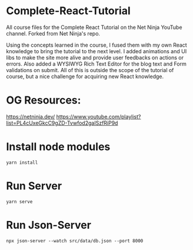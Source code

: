 # Complete-React-Tutorial

All course files for the Complete React Tutorial on the Net Ninja YouTube channel. Forked from Net Ninja's repo.

Using the concepts learned in the course, I fused them with my own React knowledge to bring the tutorial to the next level. I added animations and UI libs to make the site more alive and provide user feedbacks on actions or errors. Also added a WYSIWYG Rich Text Editor for the blog text and Form validations on submit. All of this is outside the scope of the tutorial of course, but a nice challenge for acquiring new React knowledge.

# OG Resources:

https://netninja.dev/
https://www.youtube.com/playlist?list=PL4cUxeGkcC9gZD-Tvwfod2gaISzfRiP9d

# Install node modules

`yarn install`

# Run Server

`yarn serve`

# Run Json-Server

`npx json-server --watch src/data/db.json --port 8000`
